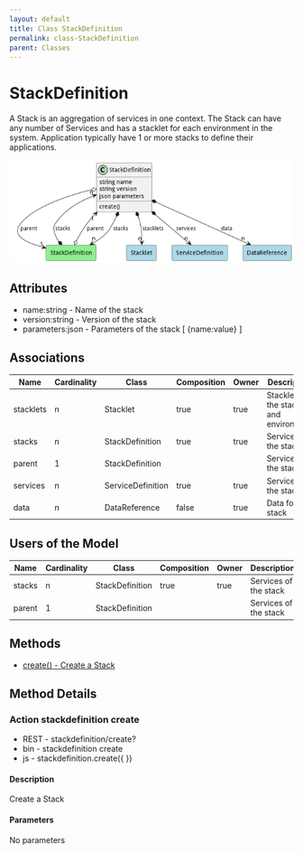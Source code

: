 ```yaml
---
layout: default
title: Class StackDefinition
permalink: class-StackDefinition
parent: Classes
---
```


# StackDefinition

A Stack is an aggregation of services in one context. The Stack can have any number of Services and has a stacklet for each environment in the system. Application typically have 1 or more stacks to define their applications.

![Logical Diagram](./logical.png)

## Attributes

* name:string - Name of the stack
* version:string - Version of the stack
* parameters:json - Parameters of the stack [ {name:value} ]


## Associations

| Name | Cardinality | Class | Composition | Owner | Description |
| --- | --- | --- | --- | --- | --- |
| stacklets | n | Stacklet | true | true | Stacklets of the stack and environment |
| stacks | n | StackDefinition | true | true | Services of the stack |
| parent | 1 | StackDefinition |  |  | Services of the stack |
| services | n | ServiceDefinition | true | true | Services of the stack |
| data | n | DataReference | false | true | Data for the stack |



## Users of the Model

| Name | Cardinality | Class | Composition | Owner | Description |
| --- | --- | --- | --- | --- | --- |
| stacks | n | StackDefinition | true | true | Services of the stack |
| parent | 1 | StackDefinition |  |  | Services of the stack |





## Methods

* [create() - Create a Stack](#action-create)


<h2>Method Details</h2>
    
### Action stackdefinition create



* REST - stackdefinition/create?
* bin - stackdefinition create 
* js - stackdefinition.create({  })

#### Description
Create a Stack

#### Parameters

No parameters




